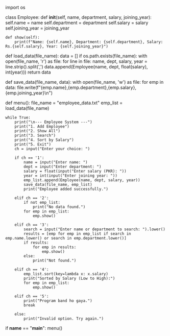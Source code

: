 import os

class Employee:
    def __init__(self, name, department, salary, joining_year):
        self.name = name
        self.department = department
        self.salary = salary
        self.joining_year = joining_year

    def show(self):
        print(f"Name: {self.name}, Department: {self.department}, Salary: Rs.{self.salary}, Year: {self.joining_year}")

def load_data(file_name):
    data = []
    if os.path.exists(file_name):
        with open(file_name, 'r') as file:
            for line in file:
                name, dept, salary, year = line.strip().split(',')
                data.append(Employee(name, dept, float(salary), int(year)))
    return data

def save_data(file_name, data):
    with open(file_name, 'w') as file:
        for emp in data:
            file.write(f"{emp.name},{emp.department},{emp.salary},{emp.joining_year}\n")

def menu():
    file_name = "employee_data.txt"
    emp_list = load_data(file_name)

    while True:
        print("\n--- Employee System ---")
        print("1. Add Employee")
        print("2. Show All")
        print("3. Search")
        print("4. Sort by Salary")
        print("5. Exit")
        ch = input("Enter your choice: ")

        if ch == '1':
            name = input("Enter name: ")
            dept = input("Enter department: ")
            salary = float(input("Enter salary (PKR): "))
            year = int(input("Enter joining year: "))
            emp_list.append(Employee(name, dept, salary, year))
            save_data(file_name, emp_list)
            print("Employee added successfully.")

        elif ch == '2':
            if not emp_list:
                print("No data found.")
            for emp in emp_list:
                emp.show()

        elif ch == '3':
            search = input("Enter name or department to search: ").lower()
            results = [emp for emp in emp_list if search in emp.name.lower() or search in emp.department.lower()]
            if results:
                for emp in results:
                    emp.show()
            else:
                print("Not found.")

        elif ch == '4':
            emp_list.sort(key=lambda x: x.salary)
            print("Sorted by Salary (Low to High):")
            for emp in emp_list:
                emp.show()

        elif ch == '5':
            print("Program band ho gaya.")
            break

        else:
            print("Invalid option. Try again.")

if __name__ == "__main__":
    menu()


